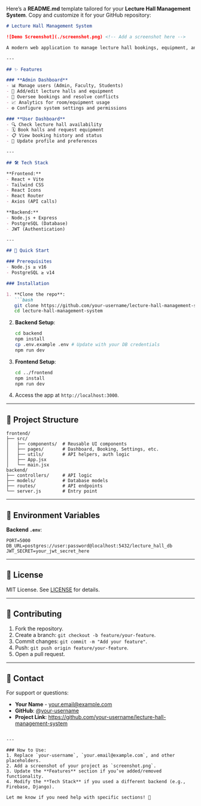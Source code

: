 Here’s a **README.md** template tailored for your **Lecture Hall Management System**. Copy and customize it for your GitHub repository:

```markdown
# Lecture Hall Management System

![Demo Screenshot](./screenshot.png) <!-- Add a screenshot here -->

A modern web application to manage lecture hall bookings, equipment, and user roles for educational institutions. Built with **React Vite**, **Tailwind CSS**, and a Node.js backend.

---

## ✨ Features

### **Admin Dashboard**
- 📊 Manage users (Admin, Faculty, Students)
- 🏫 Add/edit lecture halls and equipment
- 📅 Oversee bookings and resolve conflicts
- 📈 Analytics for room/equipment usage
- ⚙️ Configure system settings and permissions

### **User Dashboard**
- 🔍 Check lecture hall availability
- 🗓️ Book halls and request equipment
- 📋 View booking history and status
- 👤 Update profile and preferences

---

## 🛠️ Tech Stack

**Frontend:**
- React + Vite
- Tailwind CSS
- React Icons
- React Router
- Axios (API calls)

**Backend:**  
- Node.js + Express
- PostgreSQL (Database)
- JWT (Authentication)

---

## 🚀 Quick Start

### Prerequisites
- Node.js ≥ v16
- PostgreSQL ≥ v14

### Installation

1. **Clone the repo**:
   ```bash
   git clone https://github.com/your-username/lecture-hall-management-system.git
   cd lecture-hall-management-system
   ```

2. **Backend Setup**:
   ```bash
   cd backend
   npm install
   cp .env.example .env # Update with your DB credentials
   npm run dev
   ```

3. **Frontend Setup**:
   ```bash
   cd ../frontend
   npm install
   npm run dev
   ```

4. Access the app at `http://localhost:3000`.

---

## 📂 Project Structure

```
frontend/
├── src/
│   ├── components/  # Reusable UI components
│   ├── pages/       # Dashboard, Booking, Settings, etc.
│   ├── utils/       # API helpers, auth logic
│   ├── App.jsx
│   └── main.jsx
backend/
├── controllers/     # API logic
├── models/          # Database models
├── routes/          # API endpoints
└── server.js        # Entry point
```

---

## 🔧 Environment Variables

**Backend `.env`**:
```env
PORT=5000
DB_URL=postgres://user:password@localhost:5432/lecture_hall_db
JWT_SECRET=your_jwt_secret_here
```

---

## 📜 License

MIT License. See [LICENSE](LICENSE) for details.

---

## 🤝 Contributing

1. Fork the repository.
2. Create a branch: `git checkout -b feature/your-feature`.
3. Commit changes: `git commit -m "Add your feature"`.
4. Push: `git push origin feature/your-feature`.
5. Open a pull request.

---

## 📧 Contact

For support or questions:  
- **Your Name** - your.email@example.com  
- **GitHub**: [@your-username](https://github.com/your-username)  
- **Project Link**: https://github.com/your-username/lecture-hall-management-system
```

---

### How to Use:
1. Replace `your-username`, `your.email@example.com`, and other placeholders.
2. Add a screenshot of your project as `screenshot.png`.
3. Update the **Features** section if you’ve added/removed functionality.
4. Modify the **Tech Stack** if you used a different backend (e.g., Firebase, Django).

Let me know if you need help with specific sections! 🚀
